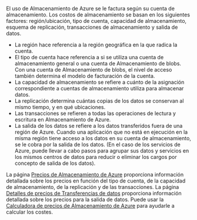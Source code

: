 El uso de Almacenamiento de Azure se le factura según su cuenta de almacenamiento. Los costos de almacenamiento se basan en los siguientes factores: región/ubicación, tipo de cuenta, capacidad de almacenamiento, esquema de replicación, transacciones de almacenamiento y salida de datos.

* La región hace referencia a la región geográfica en la que radica la cuenta.
* El tipo de cuenta hace referencia a si se utiliza una cuenta de almacenamiento general o una cuenta de Almacenamiento de blobs. Con una cuenta de Almacenamiento de blobs, el nivel de acceso también determina el modelo de facturación de la cuenta.
* La capacidad de almacenamiento se refiere a cuánto de la asignación correspondiente a cuentas de almacenamiento utiliza para almacenar datos.
* La replicación determina cuántas copias de los datos se conservan al mismo tiempo, y en qué ubicaciones.
* Las transacciones se refieren a todas las operaciones de lectura y escritura en Almacenamiento de Azure.
* La salida de los datos se refiere a los datos transferidos fuera de una región de Azure. Cuando una aplicación que no está en ejecución en la misma región tiene acceso a los datos en su cuenta de almacenamiento, se le cobra por la salida de los datos. (En el caso de los servicios de Azure, puede llevar a cabo pasos para agrupar sus datos y servicios en los mismos centros de datos para reducir o eliminar los cargos por concepto de salida de los datos).

La página [Precios de Almacenamiento de Azure](https://azure.microsoft.com/pricing/details/storage/) proporciona información detallada sobre los precios en función del tipo de cuenta, de la capacidad de almacenamiento, de la replicación y de las transacciones. La página [Detalles de precios de Transferencias de datos](https://azure.microsoft.com/pricing/details/data-transfers/) proporciona información detallada sobre los precios para la salida de datos. Puede usar la [Calculadora de precios de Almacenamiento de Azure](https://azure.microsoft.com/pricing/calculator/?scenario=data-management) para ayudarle a calcular los costes.



<!--HONumber=Nov16_HO2-->



